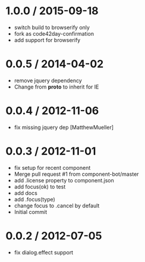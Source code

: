 
1.0.0 / 2015-09-18
==================

 * switch build to browserify only
 * fork as code42day-confirmation
 * add support for browserify

0.0.5 / 2014-04-02
==================

 * remove jquery dependency
 * Change from __proto__ to inherit for IE

0.0.4 / 2012-11-06
==================

  * fix missing jquery dep [MatthewMueller]

0.0.3 / 2012-11-01
==================

  * fix setup for recent component
  * Merge pull request #1 from component-bot/master
  * add .license property to component.json
  * add focus(ok) to test
  * add docs
  * add .focus(type)
  * change focus to .cancel by default
  * Initial commit

0.0.2 / 2012-07-05
==================

  * fix dialog.effect support
